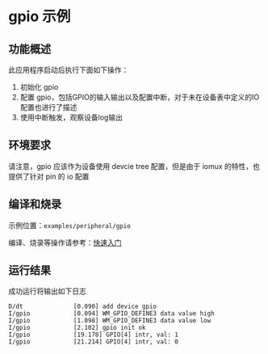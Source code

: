 # gpio 示例

## 功能概述

此应用程序启动后执行下面如下操作：

1. 初始化 gpio
2. 配置 gpio，包括GPIO的输入输出以及配置中断，对于未在设备表中定义的IO配置也进行了描述
3. 使用中断触发，观察设备log输出

## 环境要求

请注意，gpio 应该作为设备使用 devcie tree 配置，但是由于 iomux 的特性，也提供了针对 pin 的 io 配置

## 编译和烧录

示例位置：`examples/peripheral/gpio`

编译、烧录等操作请参考：[快速入门](https://doc.winnermicro.net/w800/zh_CN/latest/get_started/index.html)

## 运行结果

成功运行将输出如下日志

```
D/dt              [0.090] add device gpio
I/gpio            [0.094] WM_GPIO_DEFINE3 data value high
I/gpio            [1.098] WM_GPIO_DEFINE3 data value low
I/gpio            [2.102] gpio init ok
I/gpio            [19.178] GPIO[4] intr, val: 1
I/gpio            [21.214] GPIO[4] intr, val: 0
```